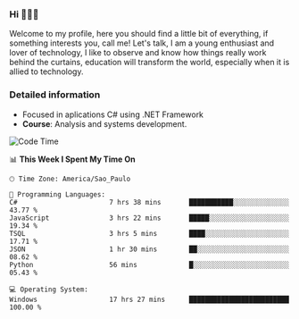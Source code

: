 


### Hi 🙋🏽‍♂️

Welcome to my profile, here you should find a little bit of everything, if something interests you, call me! Let's talk,
I am a young enthusiast and lover of technology, I like to observe and know how things really work behind the curtains, 
education will transform the world, especially when it is allied to technology.

### Detailed information
* Focused in aplications C# using .NET Framework
* **Course**: Analysis and systems development.

<!--START_SECTION:waka-->
![Code Time](http://img.shields.io/badge/Code%20Time-414%20hrs%2044%20mins-blue)

📊 **This Week I Spent My Time On** 

```text
🕑︎ Time Zone: America/Sao_Paulo

💬 Programming Languages: 
C#                       7 hrs 38 mins       ███████████░░░░░░░░░░░░░░   43.77 % 
JavaScript               3 hrs 22 mins       █████░░░░░░░░░░░░░░░░░░░░   19.34 % 
TSQL                     3 hrs 5 mins        ████░░░░░░░░░░░░░░░░░░░░░   17.71 % 
JSON                     1 hr 30 mins        ██░░░░░░░░░░░░░░░░░░░░░░░   08.62 % 
Python                   56 mins             █░░░░░░░░░░░░░░░░░░░░░░░░   05.43 % 

💻 Operating System: 
Windows                  17 hrs 27 mins      █████████████████████████   100.00 % 
```


<!--END_SECTION:waka-->


